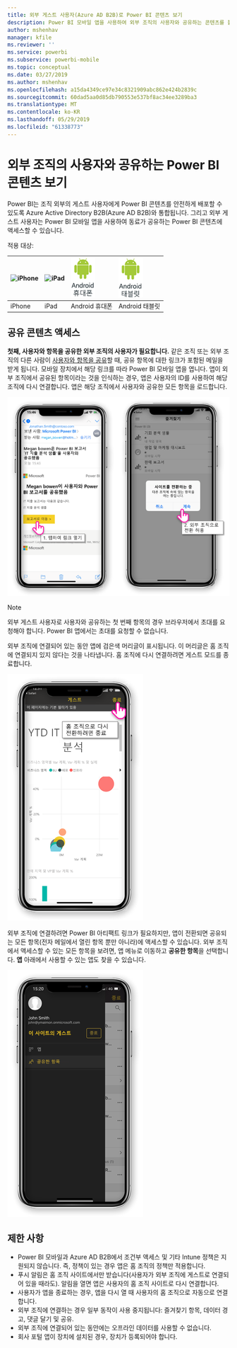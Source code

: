 ```yaml
---
title: 외부 게스트 사용자(Azure AD B2B)로 Power BI 콘텐츠 보기
description: Power BI 모바일 앱을 사용하여 외부 조직의 사용자와 공유하는 콘텐츠를 볼 수 있습니다.
author: mshenhav
manager: kfile
ms.reviewer: ''
ms.service: powerbi
ms.subservice: powerbi-mobile
ms.topic: conceptual
ms.date: 03/27/2019
ms.author: mshenhav
ms.openlocfilehash: a15da4349ce97e34c8321909abc862e424b2839c
ms.sourcegitcommit: 60dad5aa0d85db790553e537bf8ac34ee3289ba3
ms.translationtype: MT
ms.contentlocale: ko-KR
ms.lasthandoff: 05/29/2019
ms.locfileid: "61338773"
---
```

# <a name="view-power-bi-content-shared-with-you-from-an-external-organization"></a>외부 조직의 사용자와 공유하는 Power BI 콘텐츠 보기

Power BI는 조직 외부의 게스트 사용자에게 Power BI 콘텐츠를 안전하게 배포할 수 있도록 Azure Active Directory B2B(Azure AD B2B)와 통합됩니다. 그리고 외부 게스트 사용자는 Power BI 모바일 앱을 사용하여 동료가 공유하는 Power BI 콘텐츠에 액세스할 수 있습니다. 


적용 대상:

| ![iPhone](./media/mobile-app-ssrs-kpis-mobile-on-premises-reports/iphone-logo-50-px.png) | ![iPad](./media/mobile-app-ssrs-kpis-mobile-on-premises-reports/ipad-logo-50-px.png) | ![Android 휴대폰](./media/mobile-app-ssrs-kpis-mobile-on-premises-reports/android-phone-logo-50-px.png) | ![Android 태블릿](./media/mobile-app-ssrs-kpis-mobile-on-premises-reports/android-tablet-logo-50-px.png) |
|:--- |:--- |:--- |:--- |
| iPhone |iPad |Android 휴대폰 |Android 태블릿 |

## <a name="accessing-shared-content"></a>공유 콘텐츠 액세스

**첫째, 사용자와 항목을 공유한 외부 조직의 사용자가 필요합니다.** 같은 조직 또는 외부 조직의 다른 사람이 [사용자와 항목을 공유](../../service-share-dashboards.md)할 때, 공유 항목에 대한 링크가 포함된 메일을 받게 됩니다. 모바일 장치에서 해당 링크를 따라 Power BI 모바일 앱을 엽니다. 앱이 외부 조직에서 공유된 항목이라는 것을 인식하는 경우, 앱은 사용자의 ID를 사용하여 해당 조직에 다시 연결합니다. 앱은 해당 조직에서 사용자와 공유한 모든 항목을 로드합니다.

![Power BI는 전자 메일에서 공유 항목 열기 ](./media/mobile-apps-b2b/mobile-b2b-open-item-email.png)

> [!NOTE]
> 외부 게스트 사용자로 사용자와 공유하는 첫 번째 항목의 경우 브라우저에서 초대를 요청해야 합니다. Power BI 앱에서는 초대를 요청할 수 없습니다.

외부 조직에 연결되어 있는 동안 앱에 검은색 머리글이 표시됩니다. 이 머리글은 홈 조직에 연결되지 있지 않다는 것을 나타냅니다. 홈 조직에 다시 연결하려면 게스트 모드를 종료합니다.

![Power BI 게스트 사용자 헤더](./media/mobile-apps-b2b/mobile-b2b-exit-home.png)

외부 조직에 연결하려면 Power BI 아티팩트 링크가 필요하지만, 앱이 전환되면 공유되는 모든 항목(전자 메일에서 열린 항목 뿐만 아니라)에 액세스할 수 있습니다. 외부 조직에서 액세스할 수 있는 모든 항목을 보려면, 앱 메뉴로 이동하고 **공유한 항목**을 선택합니다. **앱** 아래에서 사용할 수 있는 앱도 찾을 수 있습니다.

![외부 게스트 사용자로 power BI 앱 메뉴](./media/mobile-apps-b2b/mobile-b2b-menu.png)

## <a name="limitations"></a>제한 사항

- Power BI 모바일과 Azure AD B2B에서 조건부 액세스 및 기타 Intune 정책은 지원되지 않습니다. 즉, 정책이 있는 경우 앱은 홈 조직의 정책만 적용합니다.
- 푸시 알림은 홈 조직 사이트에서만 받습니다(사용자가 외부 조직에 게스트로 연결되어 있을 때라도). 알림을 열면 앱은 사용자의 홈 조직 사이트로 다시 연결합니다.
- 사용자가 앱을 종료하는 경우, 앱을 다시 열 때 사용자의 홈 조직으로 자동으로 연결합니다.
- 외부 조직에 연결하는 경우 일부 동작이 사용 중지됩니다: 즐겨찾기 항목, 데이터 경고, 댓글 달기 및 공유.
- 외부 조직에 연결되어 있는 동안에는 오프라인 데이터를 사용할 수 없습니다.
- 회사 포털 앱이 장치에 설치된 경우, 장치가 등록되어야 합니다.
